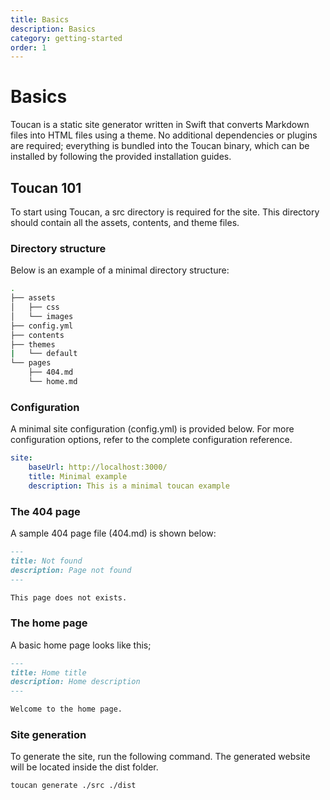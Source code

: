```yaml
---
title: Basics
description: Basics
category: getting-started
order: 1
---
```


# Basics

Toucan is a static site generator written in Swift that converts Markdown files into HTML files using a theme. No additional dependencies or plugins are required; everything is bundled into the Toucan binary, which can be installed by following the provided installation guides.

## Toucan 101

To start using Toucan, a src directory is required for the site. This directory should contain all the assets, contents, and theme files.

### Directory structure

Below is an example of a minimal directory structure:

```sh
.
├── assets
│   ├── css
│   └── images
├── config.yml
├── contents
├── themes
|   └── default
└── pages
    ├── 404.md
    └── home.md
```

### Configuration

A minimal site configuration (config.yml) is provided below. For more configuration options, refer to the complete configuration reference.

```yml
site:
    baseUrl: http://localhost:3000/
    title: Minimal example
    description: This is a minimal toucan example

```
 
### The 404 page

A sample 404 page file (404.md) is shown below:

```md
---
title: Not found
description: Page not found
---

This page does not exists.

```

### The home page

A basic home page looks like this;

```md
---
title: Home title
description: Home description 
---

Welcome to the home page.

```

### Site generation


To generate the site, run the following command. The generated website will be located inside the dist folder.

```sh
toucan generate ./src ./dist
```

 
